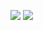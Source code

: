 <p>
  <img src="https://github-readme-stats.vercel.app/api?username=donghoon4907&show_icons=true&title_color=000000&bg_color=F6F8FA" />
  <img src="https://github-readme-stats.vercel.app/api/top-langs/?username=donghoon4907&layout=compact&title_color=000000&bg_color=F6F8FA" />
</p>

  




<!--
**donghoon4907/donghoon4907** is a ✨ _special_ ✨ repository because its `README.md` (this file) appears on your GitHub profile.

Here are some ideas to get you started:

- 🔭 I’m currently working on ...
- 🌱 I’m currently learning ...
- 👯 I’m looking to collaborate on ...
- 🤔 I’m looking for help with ...
- 💬 Ask me about ...
- 📫 How to reach me: ...
- 😄 Pronouns: ...
- ⚡ Fun fact: ...
-->
